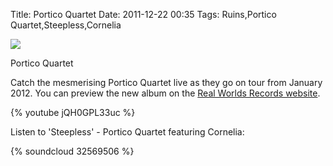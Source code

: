Title: Portico Quartet
Date: 2011-12-22 00:35
Tags: Ruins,Portico Quartet,Steepless,Cornelia



![](/images/PorticoQuartet.jpg)

Portico Quartet
 
 
Catch the mesmerising Portico Quartet live as they go on tour from January 2012. 
You can preview the new album on the [Real Worlds Records website](http://realworldrecords.com/catalogue/portico-quartet). 
 

{% youtube jQH0GPL33uc %}
 

Listen to 'Steepless' - Portico Quartet featuring Cornelia:
 
{% soundcloud 32569506 %}

